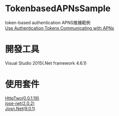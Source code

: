 # TokenbasedAPNsSample
token-based authentication APNS推播範例  
[Use Authentication Tokens Communicating with APNs](https://developer.apple.com/library/content/documentation/NetworkingInternet/Conceptual/RemoteNotificationsPG/CommunicatingwithAPNs.html)

# 開發工具
Visual Studio 2015(.Net framework 4.6.1)

# 使用套件
[HttpTwo(0.0.1.19)](https://github.com/Redth/HttpTwo)  
[jose-jwt(2.0.2)](https://github.com/dvsekhvalnov/jose-jwt)  
[Josn.Net(9.0.1)](http://www.newtonsoft.com/json)
